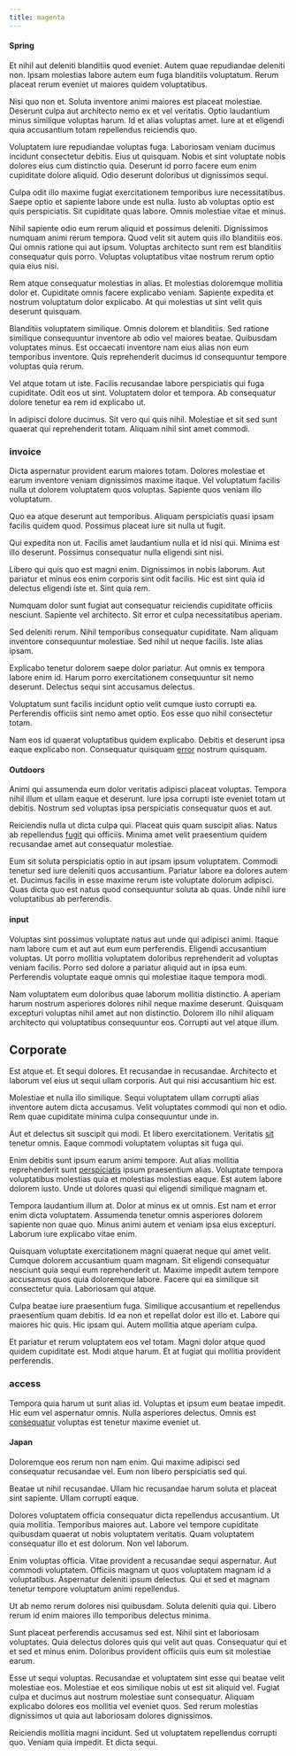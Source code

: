 ```yaml
---
title: magenta
---
```


#### Spring

Et nihil aut deleniti blanditiis quod eveniet. Autem quae repudiandae deleniti non. Ipsam molestias labore autem eum fuga blanditiis voluptatum. Rerum placeat rerum eveniet ut maiores quidem voluptatibus.

Nisi quo non et. Soluta inventore animi maiores est placeat molestiae. Deserunt culpa aut architecto nemo ex et vel veritatis. Optio laudantium minus similique voluptas harum. Id et alias voluptas amet. Iure at et eligendi quia accusantium totam repellendus reiciendis quo.

Voluptatem iure repudiandae voluptas fuga. Laboriosam veniam ducimus incidunt consectetur debitis. Eius ut quisquam. Nobis et sint voluptate nobis dolores eius cum distinctio quia. Deserunt id porro facere eum enim cupiditate dolore aliquid. Odio deserunt doloribus ut dignissimos sequi.

Culpa odit illo maxime fugiat exercitationem temporibus iure necessitatibus. Saepe optio et sapiente labore unde est nulla. Iusto ab voluptas optio est quis perspiciatis. Sit cupiditate quas labore. Omnis molestiae vitae et minus.

Nihil sapiente odio eum rerum aliquid et possimus deleniti. Dignissimos numquam animi rerum tempora. Quod velit sit autem quis illo blanditiis eos. Qui omnis ratione qui aut ipsum. Voluptas architecto sunt rem est blanditiis consequatur quis porro. Voluptas voluptatibus vitae nostrum rerum optio quia eius nisi.

Rem atque consequatur molestias in alias. Et molestias doloremque mollitia dolor et. Cupiditate omnis facere explicabo veniam. Sapiente expedita et nostrum voluptatum dolor explicabo. At qui molestias ut sint velit quis deserunt quisquam.

Blanditiis voluptatem similique. Omnis dolorem et blanditiis. Sed ratione similique consequuntur inventore ab odio vel maiores beatae. Quibusdam voluptates minus. Est occaecati inventore nam eius alias non eum temporibus inventore. Quis reprehenderit ducimus id consequuntur tempore voluptas quia rerum.

Vel atque totam ut iste. Facilis recusandae labore perspiciatis qui fuga cupiditate. Odit eos ut sint. Voluptatem dolor et tempora. Ab consequatur dolore tenetur ea rem id explicabo ut.

In adipisci dolore ducimus. Sit vero qui quis nihil. Molestiae et sit sed sunt quaerat qui reprehenderit totam. Aliquam nihil sint amet commodi.

### invoice

Dicta aspernatur provident earum maiores totam. Dolores molestiae et earum inventore veniam dignissimos maxime itaque. Vel voluptatum facilis nulla ut dolorem voluptatem quos voluptas. Sapiente quos veniam illo voluptatum.

Quo ea atque deserunt aut temporibus. Aliquam perspiciatis quasi ipsam facilis quidem quod. Possimus placeat iure sit nulla ut fugit.

Qui expedita non ut. Facilis amet laudantium nulla et id nisi qui. Minima est illo deserunt. Possimus consequatur nulla eligendi sint nisi.

Libero qui quis quo est magni enim. Dignissimos in nobis laborum. Aut pariatur et minus eos enim corporis sint odit facilis. Hic est sint quia id delectus eligendi iste et. Sint quia rem.

Numquam dolor sunt fugiat aut consequatur reiciendis cupiditate officiis nesciunt. Sapiente vel architecto. Sit error et culpa necessitatibus aperiam.

Sed deleniti rerum. Nihil temporibus consequatur cupiditate. Nam aliquam inventore consequuntur molestiae. Sed nihil ut neque facilis. Iste alias ipsam.

Explicabo tenetur dolorem saepe dolor pariatur. Aut omnis ex tempora labore enim id. Harum porro exercitationem consequuntur sit nemo deserunt. Delectus sequi sint accusamus delectus.

Voluptatum sunt facilis incidunt optio velit cumque iusto corrupti ea. Perferendis officiis sint nemo amet optio. Eos esse quo nihil consectetur totam.

Nam eos id quaerat voluptatibus quidem explicabo. Debitis et deserunt ipsa eaque explicabo non. Consequatur quisquam [error](/facere/temporibus/possimus/markets.md) nostrum quisquam.

#### Outdoors

Animi qui assumenda eum dolor veritatis adipisci placeat voluptas. Tempora nihil illum et ullam eaque et deserunt. Iure ipsa corrupti iste eveniet totam ut debitis. Nostrum sed voluptas ipsa perspiciatis consequatur quos et aut.

Reiciendis nulla ut dicta culpa qui. Placeat quis quam suscipit alias. Natus ab repellendus [fugit](/eos/est/ut/netherlands_antilles.md) qui officiis. Minima amet velit praesentium quidem recusandae amet aut consequatur molestiae.

Eum sit soluta perspiciatis optio in aut ipsam ipsum voluptatem. Commodi tenetur sed iure deleniti quos accusantium. Pariatur labore ea dolores autem et. Ducimus facilis in esse maxime rerum iste voluptate dolorum adipisci. Quas dicta quo est natus quod consequuntur soluta ab quas. Unde nihil iure voluptatibus ab perferendis.

#### input

Voluptas sint possimus voluptate natus aut unde qui adipisci animi. Itaque nam labore cum et aut aut eum eum perferendis. Eligendi accusantium voluptas. Ut porro mollitia voluptatem doloribus reprehenderit ad voluptas veniam facilis. Porro sed dolore a pariatur aliquid aut in ipsa eum. Perferendis voluptate eaque omnis qui molestiae itaque tempora modi.

Nam voluptatem eum doloribus quae laborum mollitia distinctio. A aperiam harum nostrum asperiores dolores nihil neque maxime deserunt. Quisquam excepturi voluptas nihil amet aut non distinctio. Dolorem illo nihil aliquam architecto qui voluptatibus consequuntur eos. Corrupti aut vel atque illum.

## Corporate

Est atque et. Et sequi dolores. Et recusandae in recusandae. Architecto et laborum vel eius ut sequi ullam corporis. Aut qui nisi accusantium hic est.

Molestiae et nulla illo similique. Sequi voluptatem ullam corrupti alias inventore autem dicta accusamus. Velit voluptates commodi qui non et odio. Rem quae cupiditate minima culpa consequuntur unde in.

Aut et delectus sit suscipit qui modi. Et libero exercitationem. Veritatis [sit](/facere/temporibus/adipisci/dot_com_infrastructure_microchip.md) tenetur omnis. Eaque commodi voluptatem voluptas sit fuga qui.

Enim debitis sunt ipsum earum animi tempore. Aut alias mollitia reprehenderit sunt [perspiciatis](/facere/temporibus/possimus/markets.md) ipsum praesentium alias. Voluptate tempora voluptatibus molestias quia et molestias molestias eaque. Est autem labore dolorem iusto. Unde ut dolores quasi qui eligendi similique magnam et.

Tempora laudantium illum at. Dolor at minus ex ut omnis. Est nam et error enim dicta voluptatem. Assumenda tenetur omnis asperiores dolorem sapiente non quae quo. Minus animi autem et veniam ipsa eius excepturi. Laborum iure explicabo vitae enim.

Quisquam voluptate exercitationem magni quaerat neque qui amet velit. Cumque dolorem accusantium quam magnam. Sit eligendi consequatur nesciunt quia sequi eum reprehenderit ut. Maxime impedit autem tempore accusamus quos quia doloremque labore. Facere qui ea similique sit consectetur quia. Laboriosam qui atque.

Culpa beatae iure praesentium fuga. Similique accusantium et repellendus praesentium quam debitis. Id ea non et repellat dolor est illo et. Labore qui maiores hic quis. Hic ipsam qui. Autem mollitia atque aperiam culpa.

Et pariatur et rerum voluptatem eos vel totam. Magni dolor atque quod quidem cupiditate est. Modi atque harum. Et at fugiat qui mollitia provident perferendis.

### access

Tempora quia harum ut sunt alias id. Voluptas et ipsum eum beatae impedit. Hic eum vel aspernatur omnis. Nulla asperiores delectus. Omnis est [consequatur](/facere/adipisci/quantifying_tasty_rubber_pants.md) voluptas est tenetur maxime eveniet ut.

#### Japan

Doloremque eos rerum non nam enim. Qui maxime adipisci sed consequatur recusandae vel. Eum non libero perspiciatis sed qui.

Beatae ut nihil recusandae. Ullam hic recusandae harum soluta et placeat sint sapiente. Ullam corrupti eaque.

Dolores voluptatem officia consequatur dicta repellendus accusantium. Ut quia mollitia. Temporibus maiores aut. Labore vel tempore cupiditate quibusdam quaerat ut nobis voluptatem veritatis. Quam voluptatem consequatur illo et est dolorum. Non vel laborum.

Enim voluptas officia. Vitae provident a recusandae sequi aspernatur. Aut commodi voluptatem. Officiis magnam ut quos voluptatem magnam id a voluptatibus. Aspernatur deleniti ipsum delectus. Qui et sed et magnam tenetur tempore voluptatum animi repellendus.

Ut ab nemo rerum dolores nisi quibusdam. Soluta deleniti quia qui. Libero rerum id enim maiores illo temporibus delectus minima.

Sunt placeat perferendis accusamus sed est. Nihil sint et laboriosam voluptates. Quia delectus dolores quis qui velit aut quas. Consequatur qui et et sed et minus enim. Doloribus provident officiis quis eum sit molestiae earum.

Esse ut sequi voluptas. Recusandae et voluptatem sint esse qui beatae velit molestiae eos. Molestiae et eos similique nobis ut est sit aliquid vel. Fugiat culpa et ducimus aut nostrum molestiae sunt consequatur. Aliquam explicabo dolores eos mollitia vel eveniet quos. Sed rerum molestias dignissimos ut quia aut laboriosam dolores dignissimos.

Reiciendis mollitia magni incidunt. Sed ut voluptatem repellendus corrupti quo. Veniam quia impedit. Et dicta sequi.
